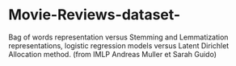 # Movie-Reviews-dataset-
Bag of words representation versus Stemming and Lemmatization representations, logistic regression models versus Latent Dirichlet Allocation method. (from IMLP Andreas Muller et Sarah Guido)
